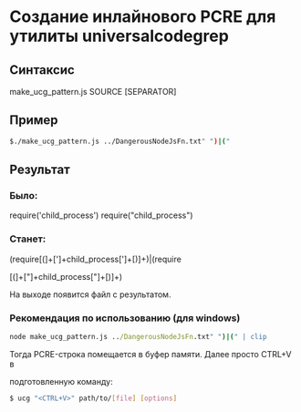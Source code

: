 # Создание инлайнового PCRE для утилиты universalcodegrep
## Синтаксис

make_ucg_pattern.js SOURCE [SEPARATOR]


## Пример
```bash
$./make_ucg_pattern.js ../DangerousNodeJsFn.txt" ")|("
```

## Результат

### Было:

require('child_process')
require("child_process")

### Станет:

(require[(]+[\']+child_process[\']+[)]+)|(require

[(]+[\"]+child_process[\"]+[)]+)

На выходе появится файл с результатом.

### Рекомендация по использованию (для windows)
```cmd
node make_ucg_pattern.js ../DangerousNodeJsFn.txt" ")|(" | clip
```
Тогда PCRE-строка помещается в буфер памяти. Далее просто CTRL+V в 

подготовленную команду:

```bash
$ ucg "<CTRL+V>" path/to/[file] [options]
```
